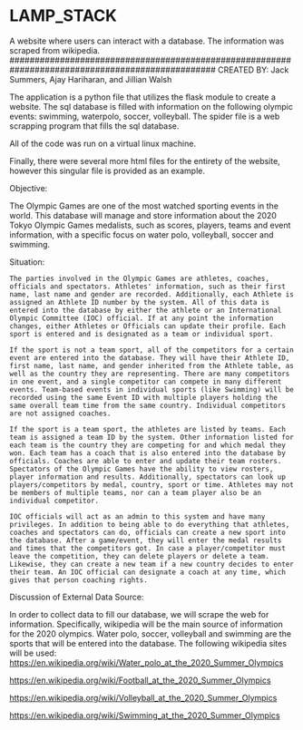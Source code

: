 # LAMP_STACK
A website where users can interact with a database. The information was scraped from wikipedia.
#################################################################################################
CREATED BY: Jack Summers, Ajay Hariharan, and Jillian Walsh

The application is a python file that utilizes the flask module to create a website.
The sql database is filled with information on the following olympic events: swimming, waterpolo, soccer, volleyball.
The spider file is a web scrapping program that fills the sql database.

All of the code was run on a virtual linux machine.

Finally, there were several more html files for the entirety of the website, however this singular file is provided as an example.


Objective:

The Olympic Games are one of the most watched sporting events in the world. This database will manage and store information about the 2020 Tokyo Olympic Games medalists, such as scores, players, teams and event information, with a specific focus on water polo, volleyball, soccer and swimming.

 Situation:

	The parties involved in the Olympic Games are athletes, coaches, officials and spectators. Athletes' information, such as their first name, last name and gender are recorded. Additionally, each Athlete is assigned an Athlete ID number by the system. All of this data is entered into the database by either the athlete or an International Olympic Committee (IOC) official. If at any point the information changes, either Athletes or Officials can update their profile. Each sport is entered and is designated as a team or individual sport. 

	If the sport is not a team sport, all of the competitors for a certain event are entered into the database. They will have their Athlete ID, first name, last name, and gender inherited from the Athlete table, as well as the country they are representing. There are many competitors in one event, and a single competitor can compete in many different events. Team-based events in individual sports (like Swimming) will be recorded using the same Event ID with multiple players holding the same overall team time from the same country. Individual competitors are not assigned coaches. 

	If the sport is a team sport, the athletes are listed by teams. Each team is assigned a team ID by the system. Other information listed for each team is the country they are competing for and which medal they won. Each team has a coach that is also entered into the database by officials. Coaches are able to enter and update their team rosters. Spectators of the Olympic Games have the ability to view rosters, player information and results. Additionally, spectators can look up players/competitors by medal, country, sport or time. Athletes may not be members of multiple teams, nor can a team player also be an individual competitor.

	IOC officials will act as an admin to this system and have many privileges. In addition to being able to do everything that athletes, coaches and spectators can do, officials can create a new sport into the database. After a game/event, they will enter the medal results and times that the competitors got. In case a player/competitor must leave the competition, they can delete players or delete a team. Likewise, they can create a new team if a new country decides to enter their team. An IOC official can designate a coach at any time, which gives that person coaching rights.
  
  Discussion of External Data Source:


In order to collect data to fill our database, we will scrape the web for information. Specifically, wikipedia will be the main source of information for the 2020 olympics. Water polo, soccer, volleyball and swimming are the sports that will be entered into the database. The following wikipedia sites will be used: https://en.wikipedia.org/wiki/Water_polo_at_the_2020_Summer_Olympics

https://en.wikipedia.org/wiki/Football_at_the_2020_Summer_Olympics

https://en.wikipedia.org/wiki/Volleyball_at_the_2020_Summer_Olympics

https://en.wikipedia.org/wiki/Swimming_at_the_2020_Summer_Olympics 

